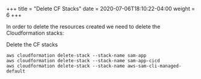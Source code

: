 +++
title = "Delete CF Stacks"
date =  2020-07-06T18:10:22-04:00
weight = 6
+++

In order to delete the resources created we need to delete the Cloudformation stacks:

Delete the CF stacks

```
aws cloudformation delete-stack --stack-name sam-app
aws cloudformation delete-stack --stack-name sam-app-cicd
aws cloudformation delete-stack --stack-name aws-sam-cli-managed-default

```

